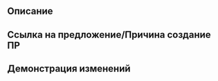 <!-- Пишите **НИЖЕ** заголовков и **ВЫШЕ** комментариев, иначе ваш текст может не отобразиться. -->
<!-- В Contributing.MD вы можете найти некоторые рекомендации к оформлению пулл-реквеста. -->

## Описание
<!-- Опишите, что делает ваш ПР. Документировать каждую деталь не требуется, просто укажите основные изменения. -->

## Ссылка на предложение/Причина создание ПР
<!-- Здесь оставьте ссылку на сообщение в #отчеты-по-предложениям, чтобы подтвердить, что ваше предложение одобрено. Либо укажите, почему этот ПР должен пройти без предложки. -->
<!-- Пример ссылки: https://discord.com/channels/617003227182792704/755125334097133628/ID-сообщения -->

## Демонстрация изменений
<!-- Здесь вы можете показать изменения внешне, к примеру новые спрайты, звуки или изменения карты. Или написать, что именно изменилось для игроков. Этот пункт полностью опционален и его можно удалить. -->
